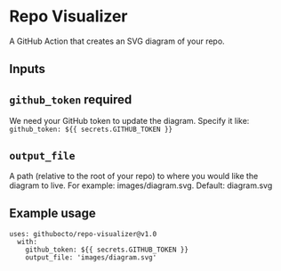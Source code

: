# Repo Visualizer

A GitHub Action that creates an SVG diagram of your repo.

## Inputs

## `github_token` **required**

We need your GitHub token to update the diagram. Specify it like:
`github_token: ${{ secrets.GITHUB_TOKEN }}`

## `output_file`

A path (relative to the root of your repo) to where you would like the diagram to live. For example: images/diagram.svg. Default: diagram.svg

## Example usage

```
uses: githubocto/repo-visualizer@v1.0
  with:
    github_token: ${{ secrets.GITHUB_TOKEN }}
    output_file: 'images/diagram.svg'
```
